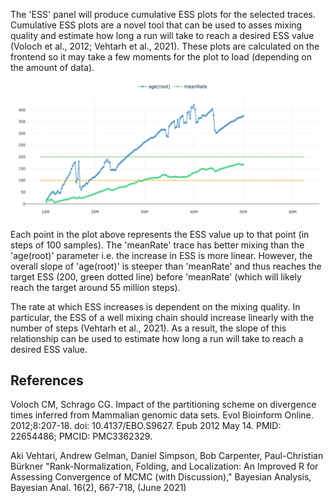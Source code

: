 The 'ESS' panel will produce cumulative ESS plots for the selected traces. Cumulative ESS plots are a novel tool that can be used to asses mixing quality and estimate how long a run will take to reach a desired ESS value (Voloch et al., 2012; Vehtarh et al., 2021). These plots are calculated on the frontend so it may take a few moments for the plot to load (depending on the amount of data). 

![](../images/cumulativeESS.png)

Each point in the plot above represents the ESS value up to that point (in steps of 100 samples). The 'meanRate' trace has better mixing than the 'age(root)' parameter i.e. the increase in ESS is more linear. However, the overall slope of 'age(root)' is steeper than 'meanRate' and thus reaches the target ESS (200, green dotted line) before 'meanRate' (which will likely reach the target around 55 million steps).

The rate at which ESS increases is dependent on the mixing quality. In particular, the ESS of a well mixing chain should increase linearly with the number of steps (Vehtarh et al., 2021). As a result, the slope of this relationship can be used to estimate how long a run will take to reach a desired ESS value. 

## References
Voloch CM, Schrago CG. Impact of the partitioning scheme on divergence times inferred from Mammalian genomic data sets. Evol Bioinform Online. 2012;8:207-18. doi: 10.4137/EBO.S9627. Epub 2012 May 14. PMID: 22654486; PMCID: PMC3362329.

Aki Vehtari, Andrew Gelman, Daniel Simpson, Bob Carpenter, Paul-Christian Bürkner "Rank-Normalization, Folding, and Localization: An Improved R for Assessing Convergence of MCMC (with Discussion)," Bayesian Analysis, Bayesian Anal. 16(2), 667-718, (June 2021)
